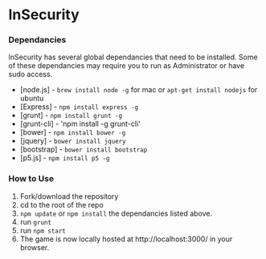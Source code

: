 # InSecurity


### Dependancies
InSecurity has several global dependancies that need to be installed.
Some of these dependancies may require you to run as Administrator or have sudo access.
* [node.js] - `brew install node -g` for mac or `apt-get install nodejs` for ubuntu
* [Express] - `npm install express -g`
* [grunt] - `npm install grunt -g`
* [grunt-cli] - 'npm install -g grunt-cli'
* [bower] - `npm install bower -g`
* [jquery] - `bower install jquery`
* [bootstrap] - `bower install bootstrap`
* [p5.js] - `npm install p5 -g`

### How to Use
1. Fork/download the repository
2. cd to the root of the repo
3. `npm update` or `npm install` the dependancies listed above.
4. run `grunt`
5. run `npm start`
6. The game is now locally hosted at http://localhost:3000/ in your browser.
